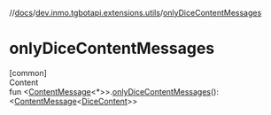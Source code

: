 //[docs](../../index.md)/[dev.inmo.tgbotapi.extensions.utils](index.md)/[onlyDiceContentMessages](only-dice-content-messages.md)



# onlyDiceContentMessages  
[common]  
Content  
fun <[ContentMessage](../dev.inmo.tgbotapi.types.message.abstracts/-content-message/index.md)<*>>.[onlyDiceContentMessages](only-dice-content-messages.md)(): <[ContentMessage](../dev.inmo.tgbotapi.types.message.abstracts/-content-message/index.md)<[DiceContent](../dev.inmo.tgbotapi.types.message.content/-dice-content/index.md)>>  



